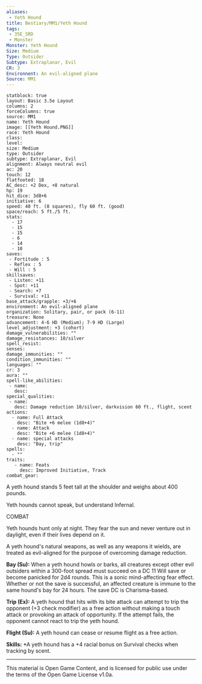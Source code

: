 ```yaml
---
aliases:
 - Yeth Hound
title: Bestiary/MM1/Yeth Hound
tags: 
 - 35E_SRD
 - Monster
Monster: Yeth Hound
Size: Medium
Type: Outsider
Subtype: Extraplanar, Evil
CR: 3
Environnent: An evil-aligned plane
Source: MM1
---
```


```statblock
statblock: true
layout: Basic 3.5e Layout
columns: 2
forceColumns: true
source: MM1 
name: Yeth Hound
image: [[Yeth Hound.PNG]]
race: Yeth Hound
class: 
level: 
size: Medium
type: Outsider
subtype: Extraplanar, Evil
alignment: Always neutral evil
ac: 20
touch: 12
flatfooted: 18
AC_desc: +2 Dex, +8 natural
hp: 19
hit_dice: 3d8+6
initiative: 6
speed: 40 ft. (8 squares), fly 60 ft. (good)
space/reach: 5 ft./5 ft.
stats:
  - 17
  - 15
  - 15
  - 6
  - 14
  - 10
saves:
 - Fortitude : 5
 - Reflex : 5
 - Will : 5
skillsaves:
 - Listen: +11
 - Spot: +11
 - Search: +7
 - Survival: +11
base_attack/grapple: +3/+6
environment: An evil-aligned plane
organization: Solitary, pair, or pack (6-11)
treasure: None
advancement: 4-6 HD (Medium); 7-9 HD (Large)
level_adjustment: +3 (cohort)
damage_vulnerabilities: ""
damage_resistances: 10/silver
spell_resist: 
senses: 
damage_immunities: ""
condition_immunities: ""
languages: ""
cr: 3
aura: ""
spell-like_abilities:
 - name: 
   desc: 
special_qualities:
 - name:
   desc: Damage reduction 10/silver, darkvision 60 ft., flight, scent
actions:
  - name: Full Attack
    desc: "Bite +6 melee (1d8+4)"
  - name: Attack
    desc: "Bite +6 melee (1d8+4)"
  - name: special attacks
    desc: "Bay, trip"
spells:
  - ""
traits:
   - name: Feats
     desc: Improved Initiative, Track
combat_gear:  
```


A yeth hound stands 5 feet tall at the shoulder and weighs about 400 pounds.

Yeth hounds cannot speak, but understand Infernal.

COMBAT

Yeth hounds hunt only at night. They fear the sun and never venture out in daylight, even if their lives depend on it.

A yeth hound's natural weapons, as well as any weapons it wields, are treated as evil-aligned for the purpose of overcoming damage reduction.


**Bay (Su):** When a yeth hound howls or barks, all creatures except other evil outsiders within a 300-foot spread must succeed on a DC 11 Will save or become panicked for 2d4 rounds. This is a sonic mind-affecting fear effect. Whether or not the save is successful, an affected creature is immune to the same hound's bay for 24 hours. The save DC is Charisma-based.


**Trip (Ex):** A yeth hound that hits with its bite attack can attempt to trip the opponent (+3 check modifier) as a free action without making a touch attack or provoking an attack of opportunity. If the attempt fails, the opponent cannot react to trip the yeth hound.


**Flight (Su):** A yeth hound can cease or resume flight as a free action.


**Skills:** *A yeth hound has a +4 racial bonus on Survival checks when tracking by scent.

---

This material is Open Game Content, and is licensed for public use under the terms of the Open Game License v1.0a.
